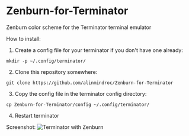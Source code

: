 Zenburn-for-Terminator
======================

Zenburn color scheme for the Terminator terminal emulator

How to install:

1. Create a config file for your terminator if you don't have one already:

```mkdir -p ~/.config/terminator/```

2. Clone this repository somewhere:

```git clone https://github.com/alinmindroc/Zenburn-for-Terminator```

3. Copy the config file in the terminator config directory:

```cp Zenburn-for-Terminator/config ~/.config/terminator/```

4. Restart terminator

Screenshot:
![](screenshot.png "Terminator with Zenburn")


